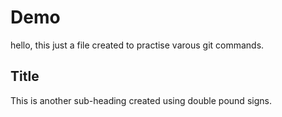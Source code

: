 # Demo

hello, this just a file created to practise varous git commands.

## Title

This is another sub-heading created using double pound signs.
 
